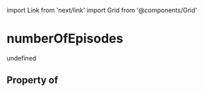 import Link from 'next/link'
import Grid from '@components/Grid'

# numberOfEpisodes

undefined

## Property of



